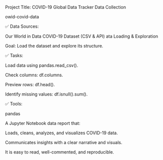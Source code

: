  Project Title: COVID-19 Global Data Tracker
  Data Collection

owid-covid-data

✅ Data Sources:

Our World in Data COVID-19 Dataset (CSV & API) 
ata Loading & Exploration

Goal: Load the dataset and explore its structure.

✅ Tasks:

Load data using pandas.read_csv().

Check columns: df.columns.

Preview rows: df.head().

Identify missing values: df.isnull().sum().

✅ Tools:

pandas

A Jupyter Notebook data report that:

Loads, cleans, analyzes, and visualizes COVID-19 data.

Communicates insights with a clear narrative and visuals.

It is easy to read, well-commented, and reproducible.
